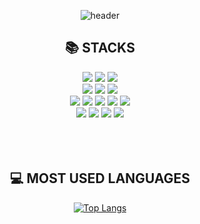 <div align=center>

![header](https://capsule-render.vercel.app/api?type=waving&color=ffcccc&height=350&section=header&text=welcome&fontSize=80&&fontColor=ffffff&fontAlignY=45&desc=Hyehyeon's%20Github%20Profile&descAlign=50)

<div align=center><h2>📚 STACKS</h2></div>
<div align=center>
    <img src="https://img.shields.io/badge/java-007396?style=for-the-badge&logo=java&logoColor=white">
    <img src="https://img.shields.io/badge/python-3776AB?style=for-the-badge&logo=python&logoColor=white">
    <img src="https://img.shields.io/badge/jsp-F80000?style=for-the-badge&logo=jsp&logoColor=white">
    <br />
    <img src="https://img.shields.io/badge/spring-6DB33F?style=for-the-badge&logo=spring&logoColor=white">
    <img src="https://img.shields.io/badge/Mybatis-000000?style=for-the-badge&logo=mybatis&logoColor=white">
    <img src="https://img.shields.io/badge/Android Studio-3DDC84?style=for-the-badge&logo=androidstudio&logoColor=white">
    <br />
    <img src="https://img.shields.io/badge/html5-E34F26?style=for-the-badge&logo=html5&logoColor=white">
    <img src="https://img.shields.io/badge/css-1572B6?style=for-the-badge&logo=css3&logoColor=white">
    <img src="https://img.shields.io/badge/javascript-F7DF1E?style=for-the-badge&logo=javascript&logoColor=black">
    <img src="https://img.shields.io/badge/jquery-0769AD?style=for-the-badge&logo=jquery&logoColor=white">
    <img src="https://img.shields.io/badge/bootstrap-7952B3?style=for-the-badge&logo=bootstrap&logoColor=white">
    <br />
    <img src="https://img.shields.io/badge/oracle-F80000?style=for-the-badge&logo=oracle&logoColor=white">
    <img src="https://img.shields.io/badge/mysql-4479A1?style=for-the-badge&logo=mysql&logoColor=white">
    <img src="https://img.shields.io/badge/gradle-02303A?style=for-the-badge&logo=gradle&logoColor=white">
    <img src="https://img.shields.io/badge/github-181717?style=for-the-badge&logo=github&logoColor=white">
</div>
<br />
<br />
<br />
<div align=center><h2>💻 MOST USED LANGUAGES</h2></div>
  
[![Top Langs](https://github-readme-stats.vercel.app/api/top-langs/?username=HyehyeonLee&layout=compact)](https://github.com/anuraghazra/github-readme-stats)  

</div>
<!--
**HyehyeonLee/HyehyeonLee** is a ✨ _special_ ✨ repository because its `README.md` (this file) appears on your GitHub profile.

Here are some ideas to get you started:

- 🔭 I’m currently working on ...
- 🌱 I’m currently learning ...
- 👯 I’m looking to collaborate on ...
- 🤔 I’m looking for help with ...
- 💬 Ask me about ...
- 📫 How to reach me: ...
- 😄 Pronouns: ...
- ⚡ Fun fact: ...
-->
